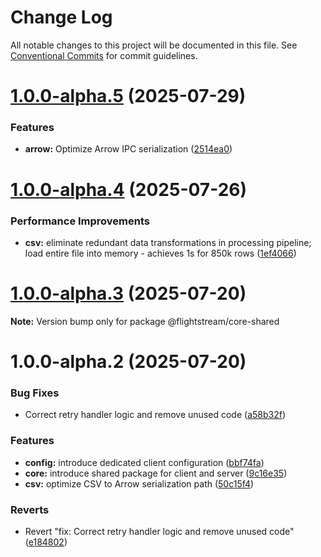 # Change Log

All notable changes to this project will be documented in this file.
See [Conventional Commits](https://conventionalcommits.org) for commit guidelines.

# [1.0.0-alpha.5](https://github.com/ggauravr/flightstream/compare/@flightstream/core-shared@1.0.0-alpha.4...@flightstream/core-shared@1.0.0-alpha.5) (2025-07-29)


### Features

* **arrow:** Optimize Arrow IPC serialization ([2514ea0](https://github.com/ggauravr/flightstream/commit/2514ea0596f285989c7acdf2f74bb8352dc0eb35))





# [1.0.0-alpha.4](https://github.com/ggauravr/flightstream/compare/@flightstream/core-shared@1.0.0-alpha.3...@flightstream/core-shared@1.0.0-alpha.4) (2025-07-26)


### Performance Improvements

* **csv:** eliminate redundant data transformations in processing pipeline; load entire file into memory - achieves 1s for 850k rows ([1ef4066](https://github.com/ggauravr/flightstream/commit/1ef4066c6b35883263b5264e6269680bd989661f))





# [1.0.0-alpha.3](https://github.com/ggauravr/flightstream/compare/@flightstream/core-shared@1.0.0-alpha.2...@flightstream/core-shared@1.0.0-alpha.3) (2025-07-20)

**Note:** Version bump only for package @flightstream/core-shared





# 1.0.0-alpha.2 (2025-07-20)


### Bug Fixes

* Correct retry handler logic and remove unused code ([a58b32f](https://github.com/ggauravr/flightstream/commit/a58b32fdb7b8b70680edb2919a8bdca3f71015e1))


### Features

* **config:** introduce dedicated client configuration ([bbf74fa](https://github.com/ggauravr/flightstream/commit/bbf74faf496a6dce76d20ff42ceb269ee62a79c5))
* **core:** introduce shared package for client and server ([9c16e35](https://github.com/ggauravr/flightstream/commit/9c16e3596e2a63d09974d58343ece8248a604da4))
* **csv:** optimize CSV to Arrow serialization path ([50c15f4](https://github.com/ggauravr/flightstream/commit/50c15f41f25603ca47d769a7f26bcb36c9a6547a))


### Reverts

* Revert "fix: Correct retry handler logic and remove unused code" ([e184802](https://github.com/ggauravr/flightstream/commit/e1848020cdd074d8dd9d66e12139ce1f4c01d68a))
